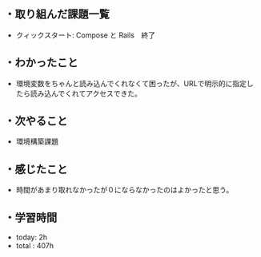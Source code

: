 ## ・取り組んだ課題一覧
- クィックスタート: Compose と Rails　終了

## ・わかったこと
- 環境変数をちゃんと読み込んでくれなくて困ったが、URLで明示的に指定したら読み込んでくれてアクセスできた。

## ・次やること
- 環境構築課題

## ・感じたこと
- 時間があまり取れなかったが０にならなかったのはよかったと思う。

## ・学習時間
- today:   2h
- total  : 407h